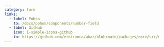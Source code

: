 ```yaml
---
category: form
links:
  - label: Pohon
    to: /docs/pohon/components/number-field
  - label: GitHub
    icon: i-simple-icons-github
    to: https://github.com/vinicunca/akar/blob/main/packages/core/src/number-field/index.ts
---
```

